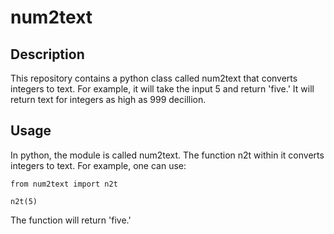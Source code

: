 # num2text

## Description
This repository contains a python class called num2text that converts integers to text. For example, it will take the input 5 and return 'five.' It will return text for integers as high as 999 decillion. 

## Usage
In python, the module is called num2text. The function n2t within it converts integers to text. For example, one can use:

~~~~
from num2text import n2t

n2t(5)
~~~~

The function will return 'five.'
